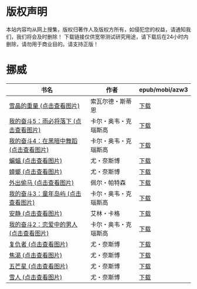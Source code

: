 # 版权声明

本站内容均从网上搜集，版权归著作人及版权方所有，如侵犯您的权益，请通知我们，我们将会及时删除！ 下载链接仅供宽带测试研究用途，请下载后在24小时内删除，请勿用于商业目的。请支持正版！

# 挪威

| 书名 | 作者 | epub/mobi/azw3 |
| --- | --- | --- |
| [雪晶的重量 (点击查看图片)](https://www.dushupai.com/attachment/2024/06/11/63509e3820854707.jpg) | 索瓦尔德・斯蒂恩 | [下载](https://url89.ctfile.com/f/31084289-1375513150-bd79a9?p=8866) |
| [我的奋斗5：雨必将落下 (点击查看图片)](https://www.dushupai.com/attachment/2024/06/11/289eb91283c2b0d6.jpg) | 卡尔・奥韦・克瑙斯高 | [下载](https://url89.ctfile.com/f/31084289-1375513363-ea608c?p=8866) |
| [我的奋斗4：在黑暗中舞蹈 (点击查看图片)](https://www.dushupai.com/attachment/2024/06/11/0820bb1544e8acc0.jpg) | 卡尔・奥韦・克瑙斯高 | [下载](https://url89.ctfile.com/f/31084289-1375513585-9dcc19?p=8866) |
| [蝙蝠 (点击查看图片)](https://www.dushupai.com/attachment/2024/06/08/7bfa2a2a392c4489.jpg) | 尤・奈斯博 | [下载](https://url89.ctfile.com/f/31084289-1357049578-59d876?p=8866) |
| [蟑螂 (点击查看图片)](https://www.dushupai.com/attachment/2024/06/08/9373de94a818f75d.jpg) | 尤・奈斯博 | [下载](https://url89.ctfile.com/f/31084289-1357049572-5c1d57?p=8866) |
| [外出偷马 (点击查看图片)](https://www.dushupai.com/attachment/2024/06/08/dd853b8301d5bbe3.jpg) | 佩尔・帕特森 | [下载](https://url89.ctfile.com/f/31084289-1357049536-671aab?p=8866) |
| [我的奋斗3：童年岛屿 (点击查看图片)](https://www.dushupai.com/attachment/2024/06/07/9ddb15c29021450d.jpg) | 卡尔・奥韦・克瑙斯高 | [下载](https://url89.ctfile.com/f/31084289-1357040794-82ba8e?p=8866) |
| [安静 (点击查看图片)](https://www.dushupai.com/attachment/2024/06/07/5afff5ef5e09ebc8.jpg) | 艾林・卡格 | [下载](https://url89.ctfile.com/f/31084289-1357039495-22e41f?p=8866) |
| [我的奋斗2：恋爱中的男人 (点击查看图片)](https://www.dushupai.com/attachment/2024/06/07/fc4a71b615892643.jpg) | 卡尔・奥韦・克瑙斯高 | [下载](https://url89.ctfile.com/f/31084289-1357038484-c5673e?p=8866) |
| [复仇者 (点击查看图片)](https://www.dushupai.com/attachment/2024/06/07/5d9649ab82634ec1.jpg) | 尤・奈斯博 | [下载](https://url89.ctfile.com/f/31084289-1357036813-207002?p=8866) |
| [焦渴 (点击查看图片)](https://www.dushupai.com/attachment/2024/06/06/984cf256f9e5c095.jpg) | 尤・奈斯博 | [下载](https://url89.ctfile.com/f/31084289-1357033717-8d889d?p=8866) |
| [五芒星 (点击查看图片)](https://www.dushupai.com/attachment/2024/06/06/68a0e5d1b251c117.jpg) | 尤・奈斯博 | [下载](https://url89.ctfile.com/f/31084289-1357032607-6ae82c?p=8866) |
| [雪人 (点击查看图片)](https://www.dushupai.com/attachment/2024/06/01/77ca7e00c73dd963.jpg) | 尤・奈斯博 | [下载](https://url89.ctfile.com/f/31084289-1357007809-fce10f?p=8866) |
